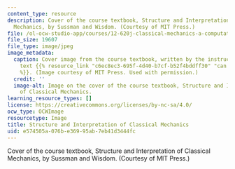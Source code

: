 ```yaml
---
content_type: resource
description: Cover of the course textbook, Structure and Interpretation of Classical
  Mechanics, by Sussman and Wisdom. (Courtesy of MIT Press.)
file: /ol-ocw-studio-app/courses/12-620j-classical-mechanics-a-computational-approach-fall-2008/e574505a076be36995ab7eb41d3444fc_12-620jf08.jpg
file_size: 19607
file_type: image/jpeg
image_metadata:
  caption: Cover image from the course textbook, written by the instructors. The full
    text {{% resource_link "c6ec8ec3-695f-4d40-b7cf-b52f4bddff30" "can be found here"
    %}}. (Image courtesy of MIT Press. Used with permission.)
  credit: ''
  image-alt: Image on the cover of the course textbook, Structure and Interpretation
    of Classical Mechanics.
learning_resource_types: []
license: https://creativecommons.org/licenses/by-nc-sa/4.0/
ocw_type: OCWImage
resourcetype: Image
title: Structure and Interpretation of Classical Mechanics
uid: e574505a-076b-e369-95ab-7eb41d3444fc
---
```

Cover of the course textbook, Structure and Interpretation of Classical Mechanics, by Sussman and Wisdom. (Courtesy of MIT Press.)